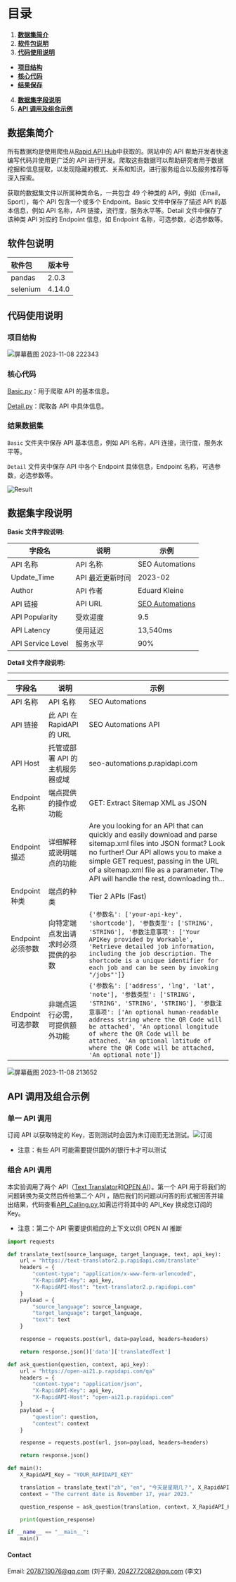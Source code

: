 # 目录

1. **[数据集简介](#数据集简介)**
2. **[软件包说明](#软件包说明)**
3. **[代码使用说明](#代码使用说明)**

- **[项目结构](#项目结构)**
- **[核心代码](#核心代码)**
- **[结果保存](#结果保存)**

4. **[数据集字段说明](#数据集字段说明)**
5. **[API 调用及组合示例](5-API调用及组合示例)**

## 数据集简介

所有数据均是使用爬虫从[Rapid API Hub](https://rapidapi.com/hub)中获取的。网站中的 API 帮助开发者快速编写代码并使用更广泛的 API 进行开发。爬取这些数据可以帮助研究者用于数据挖掘和信息提取，以发现隐藏的模式、关系和知识，进行服务组合以及服务推荐等深入探索。

获取的数据集文件以所属种类命名，一共包含 49 个种类的 API，例如（Email，Sport），每个 API 包含一个或多个 Endpoint。Basic 文件中保存了描述 API 的基本信息，例如 API 名称，API 链接，流行度，服务水平等。Detail 文件中保存了该种类 API 对应的 Endpoint 信息，如 Endpoint 名称，可选参数，必选参数等。

## 软件包说明

| 软件包   | 版本号 |
| :------- | ------ |
| pandas   | 2.0.3  |
| selenium | 4.14.0 |

## 代码使用说明

### 项目结构

![屏幕截图 2023-11-08 222343](./RESTful-API-Crawler/Static/project.png)

### 核心代码

[Basic.py](./RESTful-API-Crawler/Scripts/Basic_API_Info.py)：用于爬取 API 的基本信息。

[Detail.py](RESTful-API-Crawler/Scripts/Detail.py)：爬取各 API 中具体信息。

### 结果数据集

`Basic` 文件夹中保存 API 基本信息，例如 API 名称，API 连接，流行度，服务水平等。

`Detail` 文件夹中保存 API 中各个 Endpoint 具体信息，Endpoint 名称，可选参数，必选参数等。

![Result](./RESTful-API-Crawler/Static/result.png)

## 数据集字段说明

**Basic 文件字段说明:**

| 字段名            | 说明             | 示例                                                                     |
| ----------------- | ---------------- | ------------------------------------------------------------------------ |
| API 名称          | API 名称         | SEO Automations                                                          |
| Update_Time       | API 最近更新时间 | 2023-02                                                                  |
| Author            | API 作者         | Eduard Kleine                                                            |
| API 链接          | API URL          | [SEO Automations](https://rapidapi.com/BigFoxMedia/api/seo-automations/) |
| API Popularity    | 受欢迎度         | 9.5                                                                      |
| API Latency       | 使用延迟         | 13,540ms                                                                 |
| API Service Level | 服务水平         | 90%                                                                      |

**Detail 文件字段说明:**

---

| 字段名            | 说明                               | 示例                                                                                                                                                                                                                                                                                                                                                   |
| ----------------- | ---------------------------------- | ------------------------------------------------------------------------------------------------------------------------------------------------------------------------------------------------------------------------------------------------------------------------------------------------------------------------------------------------------ |
| API 名称          | API 名称                           | SEO Automations                                                                                                                                                                                                                                                                                                                                        |
| API 链接          | 此 API 在 RapidAPI 的 URL          | SEO Automations API                                                                                                                                                                                                                                                                                                                                    |
| API Host          | 托管或部署 API 的主机服务器或域    | seo-automations.p.rapidapi.com                                                                                                                                                                                                                                                                                                                         |
| Endpoint 名称     | 端点提供的操作或功能               | GET: Extract Sitemap XML as JSON                                                                                                                                                                                                                                                                                                                       |
| Endpoint 描述     | 详细解释或说明端点的功能           | Are you looking for an API that can quickly and easily download and parse sitemap.xml files into JSON format? Look no further! Our API allows you to make a simple GET request, passing in the URL of a sitemap.xml file as a parameter. The API will handle the rest, downloading th...                                                               |
| Endpoint 种类     | 端点的种类                         | Tier 2 APIs (Fast)                                                                                                                                                                                                                                                                                                                                     |
| Endpoint 必须参数 | 向特定端点发出请求时必须提供的参数 | `{'参数名': ['your-api-key', 'shortcode'], '参数类型': ['STRING', 'STRING'], '参数注意事项': ['Your APIKey provided by Workable', 'Retrieve detailed job information, including the job description. The shortcode is a unique identifier for each job and can be seen by invoking "/jobs"']} `                                                        |
| Endpoint 可选参数 | 非端点运行必需，可提供额外功能     | `{'参数名': ['address', 'lng', 'lat', 'note'], '参数类型': ['STRING', 'STRING', 'STRING', 'STRING'], '参数注意事项': ['An optional human-readable address string where the QR Code will be attached', 'An optional longitude of where the QR Code will be attached, 'An optional latitude of where the QR Code will be attached, 'An optional note']}` |

![屏幕截图 2023-11-08 213652](./RESTful-API-Crawler/Static/index.png)

## API 调用及组合示例

### 单一 API 调用

订阅 API 以获取特定的 Key，否则测试时会因为未订阅而无法测试。![订阅](./RESTful-API-Crawler/Static/subscribe.png)

- 注意：有些 API 可能需要提供国外的银行卡才可以测试

### 组合 API 调用

本实验调用了两个 API（[Text Translator](https://rapidapi.com/dickyagustin/api/text-translator2)和[OPEN AI](https://rapidapi.com/rphrp1985/api/open-ai21)）。第一个 API 用于将我们的问题转换为英文然后传给第二个 API ，随后我们的问题以问答的形式被回答并输出结果，代码查看[API_Calling.py](RESTful-API-Crawler/Scripts/API_Calling.py),如需运行将其中的 API_Key 换成您订阅的 Key。

- 注意：第二个 API 需要提供相应的上下文以供 OPEN AI 推断

```python
import requests

def translate_text(source_language, target_language, text, api_key):
    url = "https://text-translator2.p.rapidapi.com/translate"
    headers = {
        "content-type": "application/x-www-form-urlencoded",
        "X-RapidAPI-Key": api_key,
        "X-RapidAPI-Host": "text-translator2.p.rapidapi.com"
    }
    payload = {
        "source_language": source_language,
        "target_language": target_language,
        "text": text
    }

    response = requests.post(url, data=payload, headers=headers)

    return response.json()['data']['translatedText']

def ask_question(question, context, api_key):
    url = "https://open-ai21.p.rapidapi.com/qa"
    headers = {
        "content-type": "application/json",
        "X-RapidAPI-Key": api_key,
        "X-RapidAPI-Host": "open-ai21.p.rapidapi.com"
    }
    payload = {
        "question": question,
        "context": context
    }

    response = requests.post(url, json=payload, headers=headers)

    return response.json()

def main():
    X_RapidAPI_Key = "YOUR_RAPIDAPI_KEY"

    translation = translate_text("zh", "en", "今天是星期几？", X_RapidAPI_Key)
    context = "The current date is November 17, year 2023."

    question_response = ask_question(translation, context, X_RapidAPI_Key)

    print(question_response)

if __name__ == "__main__":
    main()

```

#### Contact
Email: 2078719076@qq.com (刘子豪), 2042772082@qq.com (李文)
